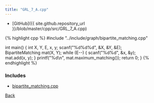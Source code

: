```yaml
---
title: "GRL_7_A.cpp"
---
```


- [GitHub]({{ site.github.repository_url }}/blob/master/cpp/src/GRL_7_A.cpp)

{% highlight cpp %}
#include "../include/graph/bipartite_matching.cpp"

int main() {
  int X, Y, E, x, y;
  scanf("%d%d%d", &X, &Y, &E);
  BipartiteMatching mat(X, Y);
  while (E--) {
    scanf("%d%d", &x, &y);
    mat.add(x, y);
  }
  printf("%d\n", mat.maximum_matching());
  return 0;
}
{% endhighlight %}

### Includes

- [bipartite_matching.cpp](../include/graph/bipartite_matching)

[Back](..)
